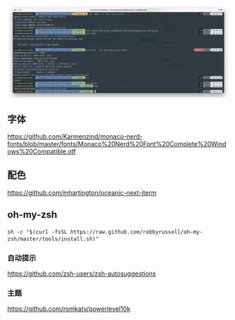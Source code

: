 ![](./iterm2.png)
## 字体
https://github.com/Karmenzind/monaco-nerd-fonts/blob/master/fonts/Monaco%20Nerd%20Font%20Complete%20Windows%20Compatible.otf

## 配色
https://github.com/mhartington/oceanic-next-iterm

## oh-my-zsh
```
sh -c "$(curl -fsSL https://raw.github.com/robbyrussell/oh-my-zsh/master/tools/install.sh)"
```

### 自动提示
https://github.com/zsh-users/zsh-autosuggestions
### 主题
https://github.com/romkatv/powerlevel10k 
